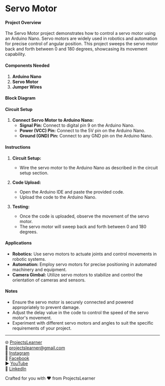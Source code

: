 # Servo Motor

#### Project Overview

The Servo Motor project demonstrates how to control a servo motor using an Arduino Nano. Servo motors are widely used in robotics and automation for precise control of angular position. This project sweeps the servo motor back and forth between 0 and 180 degrees, showcasing its movement capability.

#### Components Needed

1. **Arduino Nano**
2. **Servo Motor**
3. **Jumper Wires**

#### Block Diagram


#### Circuit Setup

1. **Connect Servo Motor to Arduino Nano:**
   - **Signal Pin:** Connect to digital pin 9 on the Arduino Nano.
   - **Power (VCC) Pin:** Connect to the 5V pin on the Arduino Nano.
   - **Ground (GND) Pin:** Connect to any GND pin on the Arduino Nano.

#### Instructions

1. **Circuit Setup:**
   - Wire the servo motor to the Arduino Nano as described in the circuit setup section.

2. **Code Upload:**
   - Open the Arduino IDE and paste the provided code.
   - Upload the code to the Arduino Nano.

3. **Testing:**
   - Once the code is uploaded, observe the movement of the servo motor.
   - The servo motor will sweep back and forth between 0 and 180 degrees.

#### Applications

- **Robotics:** Use servo motors to actuate joints and control movements in robotic systems.
- **Automation:** Employ servo motors for precise positioning in automated machinery and equipment.
- **Camera Gimbal:** Utilize servo motors to stabilize and control the orientation of cameras and sensors.

#### Notes

- Ensure the servo motor is securely connected and powered appropriately to prevent damage.
- Adjust the delay value in the code to control the speed of the servo motor's movement.
- Experiment with different servo motors and angles to suit the specific requirements of your project.

---

🌐 [ProjectsLearner](https://projectslearner.com/learn/arduino-nano-servo-motor)  
📧 [projectslearner@gmail.com](mailto:projectslearner@gmail.com)  
📸 [Instagram](https://www.instagram.com/projectslearner/)  
📘 [Facebook](https://www.facebook.com/projectslearner)  
▶️ [YouTube](https://www.youtube.com/@ProjectsLearner)  
📘 [LinkedIn](https://www.linkedin.com/in/projectslearner)  

Crafted for you with ❤️ from ProjectsLearner